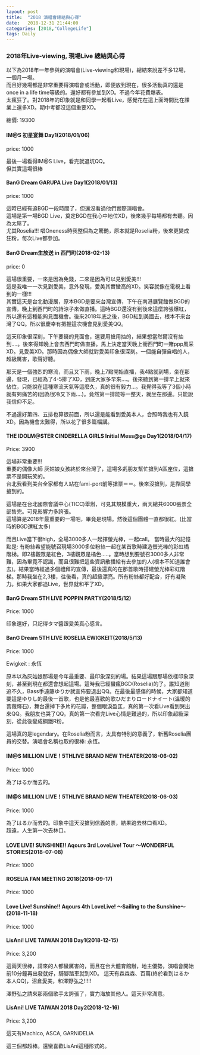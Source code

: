 ```yaml
---
layout: post
title:  "2018 演唱會總結與心得"
date:   2018-12-31 21:44:00
categories: [2018,"CollegeLife"]
tags: Daily
---
```


### 2018年Live-viewing, 現場Live 總結與心得

以下為2018年一年參與的演唱會(Live-viewing和現場)，總結來說差不多12場，一個月一場。<br />
而且好幾場都是非常重要得演唱會或活動，即便放到現在，很多活動真的還是once in a life time等級的。還好都有參加到XD。不過今年花費爆表。<br />
太瘋狂了。對2018年的印象就是和同學一起看Live，感覺花在這上面時間比在課業上還多XD。期中考都沒這個重要XD。

總價: 19300

#### IM@S 初星宴舞 Day1(2018/01/06)

price: 1000

最後一場看得IM@S Live，看完就退坑QQ。<br />
但其實這場很棒

#### BanG Dream GARUPA Live Day1(2018/01/13)

price: 1000

這時已經有追BGD一段時間了，但還沒看過他們實際演唱會。<br />
這場是第一場BGD Live，奠定BGD在我心中地位XD，後來幾乎每場都有去聽。因為太屌了。<br />
尤其Roselia!!! 唱Oneness時我整個為之驚艷，原本就是Roselia粉，後來更變成狂粉，每次Live都參加。


#### BanG Dream生放送 in 西門町(2018-02-13)

price: 0

這場很重要，一來是因為免錢，二來是因為可以見到愛美!!!<br />
這是我唯一一次見到愛美，意外發現，愛美其實蠻高的XD。笑容就像在電視上看到的一樣!!!<br />
其實這天是台北動漫展，原本BGD是要來台灣宣傳，下午在南港展覽館做BGD的宣傳，晚上到西門町的詩涼子來做直播。這時BGD還沒有到後來這麼誇張爆紅，所以還有這種能夠見面機會。後來2018年底之後，BGD紅到美國去，根本不來台灣了QQ。所以很慶幸有把握這次機會見到愛美QQ。

這天印象很深刻，下午要錢的見面會，還要用搶用抽的，結果想當然爾沒有抽到....。後來得知晚上會去西門町做直播。馬上決定當天晚上衝西門町一賭ppp風采XD。見愛美XD。那時因為偶像大師就對愛美印象很深刻。一個能自彈自唱的人，超級厲害，歌聲好聽。

那天是一個強烈的寒流，而且又下雨，晚上7點開始直播，我4點就到場，坐在那邊，發現，已經為了4-5排了XD，到底大家多早來....。後來聽到第一排早上就來佔位，只能說在這種寒流天氣等這麼久，真的很有毅力...。我覺得我等了3個小時就有夠痛苦的(因為很冷又下雨....)。竟然第一排能等一整天，就坐在那邊。只能說我信仰不足。<br />

不過還好第四、五排也算很前面，所以還是能看到愛美本人，合照時我也有入鏡XD。因為機會太難得，所以花了很多篇幅講。

#### THE IDOLM@STER CINDERELLA GIRLS Initial Mess@ge Day1(2018/04/17)

Price: 3900

這場非常重要!!!<br />
重要的偶像大師 灰姑娘女孩終於來台灣了，這場多虧朋友幫忙搶到A區座位，這搶票不是開玩笑的。<br />
台北我看到美台全家都有人站在fami-port前等搶票＝＝。後來沒搶到，是靠同學搶到的。

這場是在台北國際會議中心(TICC)舉辦，可見其規模重大，兩天總共6000張票全部售完。可見影響力多誇張。<br />
這場算是2018年最重要的一場吧，畢竟是現場。然後這個團體一直都很紅。(比當時的BGD還紅太多)

而且Live當下很high，全場3000多人一起揮螢光棒，一起call。
當時最大的記憶點是: 有粉絲希望能號召現場3000多位粉絲一起在某首歌時建造螢光棒的彩虹橋階梯。即2樓觀眾是紅色，3樓觀眾是橘色.....。當時想到要號召3000多人非常難，因為畢竟不認識，而且很難把這些資訊散播給有去參加的人(根本不知道誰會去)。結果當時經過多個禮拜的宣傳，最後還真的在那首歌時搭建螢光棒彩虹階梯。那時我坐在2,3樓，往後看，真的超級漂亮。所有粉絲都好配合，好有凝聚力。如果大家都追Live，世界就和平了XD。

#### BanG Dream 5TH LIVE POPPIN PARTY(2018/5/12)

Price: 1000

印象還好，只記得タマ醬跟愛美真心感言。

#### BanG Dream 5TH LIVE ROSELIA EWIGKEIT(2018/5/13)

Price: 1000

Ewigkeit : 永恆

原本以為灰姑娘那場是今年最重要、最印象深刻的場。結果這場跟那場依樣印象深刻，甚至到現在都還會想起這場。這時我已經蠻瘋BGD(Roselia)的了。誰知道剛追不久，Bass手遠藤ゆりか就宣佈要退出QQ。在最後最感傷的時候，大家都知道要這是ゆりし的最後一首歌，也是他最喜歡的歌ひだまりロードナイート(溫暖的薔薇輝石)，舞台還掉下多片的花瓣，整個眼淚盈匡，真的第一次看Live看到哭出來QQ。我朋友也哭了QQ。真的第一次看完Live心情是難過的，所以印象超級深刻，從此後變成鋼鐵R粉。

這場真的是legendary。在Roselia粉而言，太具有特別的意義了，新舊Roselia團員的交替。演唱會名稱也取的很棒: 永恆。

####	IM@S MILLION LIVE！5THLIVE BRAND NEW THEATER(2018-06-02)

Price: 1000

為了はるか而去的。

####	IM@S MILLION LIVE！5THLIVE BRAND NEW THEATER(2018-06-03)

Price: 1000

為了はるか而去的。印象中這天沒搶到信義的票，結果跑去林口看XD。<br />
超遠，人生第一次去林口。

#### LOVE LIVE! SUNSHINE!! Aqours 3rd LoveLive! Tour ～WONDERFUL STORIES(2018-07-08)

Price: 1000

#### ROSELIA FAN MEETING 2018(2018-09-17)

Price: 1000

####  Love Live! Sunshine!! Aqours 4th LoveLive! ～Sailing to the Sunshine～(2018-11-18)

Price: 1000

#### LisAni! LIVE TAIWAN 2018 Day1(2018-12-15)

Price: 3,200

這兩天很棒，請來的人都蠻厲害的，而且在台大體育館辦，地主優勢，演唱會開始前10分鐘再出發就好，騎腳踏車就到XD。
這天有森森森、百萬(終於看到はるか本人QQ)，沼倉愛美，和澤野弘之!!!!!

澤野弘之請來那兩個歌手太誇張了，實力海放其他人。這天非常滿意。

#### LisAni! LIVE TAIWAN 2018 Day2(2018-12-16)

Price: 3,200

這天有Machico, ASCA, GARNiDELiA

這三個都超棒。還蠻喜歡LisAni這種形式的。